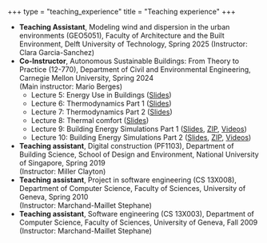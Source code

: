 +++
type = "teaching_experience"
title = "Teaching experience"
+++

- **Teaching Assistant**, Modeling wind and dispersion in the urban environments (GEO5051), Faculty of Architecture and the Built Environment, Delft University of Technology, Spring 2025
(Instructor: Clara Garcia-Sanchez)
- **Co-Instructor**, Autonomous Sustainable Buildings: From Theory to Practice (12-770), Department of Civil and Environmental Engineering, Carnegie Mellon University, Spring 2024  
(Main instructor: Mario Berges)
	- Lecture 5: Energy Use in Buildings ([Slides](/teaching/CEECMU12770/12-770_Lecture_5_BuildingPhysics_Energy_Use_in_Buildings.pdf))
	- Lecture 6: Thermodynamics Part 1 ([Slides](/teaching/CEECMU12770/12-770_Lecture_6_BuildingPhysics_Thermodynamics_Part_1.pdf))
	- Lecture 7: Thermodynamics Part 2 ([Slides](/teaching/CEECMU12770/12-770_Lecture_7_BuildingPhysics_Thermodynamics_Part_2.pdf))
	- Lecture 8: Thermal comfort ([Slides](/teaching/CEECMU12770/12-770_Lecture_8_BuildingPhysics_Thermal_Comfort.pdf))
	- Lecture 9: Building Energy Simulations Part 1 ([Slides](/teaching/CEECMU12770/12-770_Lecture_9_Building_Energy_Simulations_Part_1.pdf), [ZIP](/teaching/CEECMU12770/material_part_1.zip), [Videos](https://www.youtube.com/playlist?list=PL17rJuX4QCblKZgSvASJJoTpWtYsJhuON))
	- Lecture 10: Building Energy Simulations Part 2 ([Slides](/teaching/CEECMU12770/12-770_Lecture_10_Building_Energy_Simulations_Part_2.pdf), [ZIP](/teaching/CEECMU12770/material_part_2.zip), [Videos](https://www.youtube.com/playlist?list=PL17rJuX4QCblKZgSvASJJoTpWtYsJhuON))
- **Teaching assistant**, Digital construction (PF1103), Department of Building Science, School of Design and Environment, National University of Singapore, Spring 2019  
(Instructor: Miller Clayton)
- **Teaching assistant**, Project in software engineering (CS 13X008), Department of Computer Science, Faculty of Sciences, University of Geneva, Spring 2010  
(Instructor: Marchand-Maillet Stephane)
- **Teaching assistant**, Software engineering (CS 13X003), Department of Computer Science, Faculty of Sciences, University of Geneva, Fall 2009 
(Instructor: Marchand-Maillet Stephane)